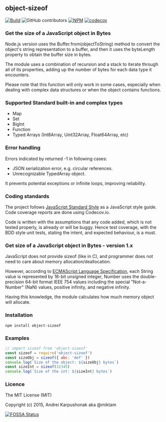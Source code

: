 ## object-sizeof

[![Build](https://img.shields.io/npm/v/object-sizeof)](https://img.shields.io/npm/v/object-sizeof) ![GitHub contributors](https://img.shields.io/github/contributors/miktam/sizeof) [![NPM](https://img.shields.io/npm/dy/object-sizeof)](https://img.shields.io/npm/dy/object-sizeof) [![codecov](https://codecov.io/gh/miktam/sizeof/branch/master/graph/badge.svg?token=qPHxmWpC1K)](https://codecov.io/gh/miktam/sizeof)

### Get the size of a JavaScript object in Bytes

Node.js version uses the Buffer.from(objectToString) method to convert the object's string representation to a buffer, and then it uses the byteLength property to obtain the buffer size in bytes.

The module uses a combination of recursion and a stack to iterate through all of its properties, adding up the number of bytes for each data type it encounters.

Please note that this function will only work in some cases, especially when dealing with complex data structures or when the object contains functions.

### Supported Standard built-in and complex types

- Map
- Set
- BigInt
- Function
- Typed Arrays (Int8Array, Uint32Array, Float64Array, etc)

### Error handling

Errors indicated by returned -1 in following cases:

- JSON serialization error, e.g. circular references.
- Unrecognizable TypedArray object.

It prevents potential exceptions or infinite loops, improving reliability.

### Coding standards

The project follows [JavaScript Standard Style](https://standardjs.com/) as a JavaScript style guide.
Code coverage reports are done using Codecov.io.

Code is written with the assumptions that any code added, which is not tested properly, is already or will be buggy.
Hence test coverage, with the BDD style unit tests, stating the intent, and expected behaviour, is a must.

### Get size of a JavaScript object in Bytes - version 1.x

JavaScript does not provide sizeof (like in C), and programmer does not need to care about memory allocation/deallocation.

However, according to [ECMAScript Language Specification](http://www.ecma-international.org/ecma-262/5.1/), each String value is represented by 16-bit unsigned integer, Number uses the double-precision 64-bit format IEEE 754 values including the special "Not-a-Number" (NaN) values, positive infinity, and negative infinity.

Having this knowledge, the module calculates how much memory object will allocate.

### Installation

`npm install object-sizeof`

### Examples

```javascript
// import sizeof from 'object-sizeof'
const sizeof = require('object-sizeof')
const sizeObj = sizeof({ abc: 'def' })
console.log(`Size of the object: ${sizeObj} bytes`)
const sizeInt = sizeof(12345)
console.log(`Size of the int: ${sizeInt} bytes`)
```

### Licence

The MIT License (MIT)

Copyright (c) 2015, Andrei Karpushonak aka @miktam

[![FOSSA Status](https://app.fossa.io/api/projects/git%2Bgithub.com%2Fmiktam%2Fsizeof.svg?type=shield)](https://app.fossa.io/projects/git%2Bgithub.com%2Fmiktam%2Fsizeof?ref=badge_shield)
